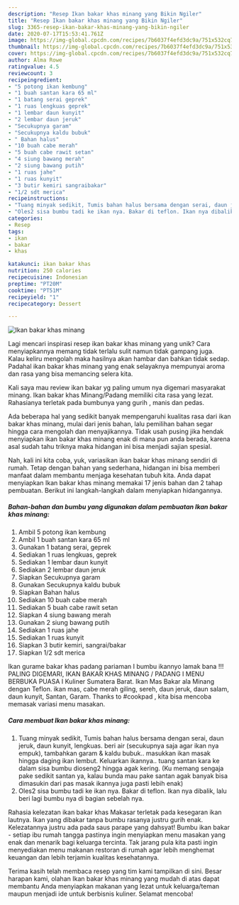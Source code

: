 ```yaml
---
description: "Resep Ikan bakar khas minang yang Bikin Ngiler"
title: "Resep Ikan bakar khas minang yang Bikin Ngiler"
slug: 3365-resep-ikan-bakar-khas-minang-yang-bikin-ngiler
date: 2020-07-17T15:53:41.761Z
image: https://img-global.cpcdn.com/recipes/7b6037f4efd3dc9a/751x532cq70/ikan-bakar-khas-minang-foto-resep-utama.jpg
thumbnail: https://img-global.cpcdn.com/recipes/7b6037f4efd3dc9a/751x532cq70/ikan-bakar-khas-minang-foto-resep-utama.jpg
cover: https://img-global.cpcdn.com/recipes/7b6037f4efd3dc9a/751x532cq70/ikan-bakar-khas-minang-foto-resep-utama.jpg
author: Alma Rowe
ratingvalue: 4.5
reviewcount: 3
recipeingredient:
- "5 potong ikan kembung"
- "1 buah santan kara 65 ml"
- "1 batang serai geprek"
- "1 ruas lengkuas geprek"
- "1 lembar daun kunyit"
- "2 lembar daun jeruk"
- "Secukupnya garam"
- "Secukupnya kaldu bubuk"
- " Bahan halus"
- "10 buah cabe merah"
- "5 buah cabe rawit setan"
- "4 siung bawang merah"
- "2 siung bawang putih"
- "1 ruas jahe"
- "1 ruas kunyit"
- "3 butir kemiri sangraibakar"
- "1/2 sdt merica"
recipeinstructions:
- "Tuang minyak sedikit, Tumis bahan halus bersama dengan serai, daun jeruk, daun kunyit, lengkuas. beri air (secukupnya saja agar ikan nya empuk), tambahkan garam &amp; kaldu bubuk.. masukkan ikan masak hingga daging ikan lembut. Keluarkan ikannya.. tuang santan kara ke dalam sisa bumbu dioseng2 hingga agak kering. (Ku memang sengaja pake sedikit santan ya, kalau bunda mau pake santan agak banyak bisa dimasukin dari pas masak ikannya juga pasti lebih enak)"
- "Oles2 sisa bumbu tadi ke ikan nya. Bakar di teflon. Ikan nya dibalik, lalu beri lagi bumbu nya di bagian sebelah nya."
categories:
- Resep
tags:
- ikan
- bakar
- khas

katakunci: ikan bakar khas 
nutrition: 250 calories
recipecuisine: Indonesian
preptime: "PT20M"
cooktime: "PT51M"
recipeyield: "1"
recipecategory: Dessert

---
```



![Ikan bakar khas minang](https://img-global.cpcdn.com/recipes/7b6037f4efd3dc9a/751x532cq70/ikan-bakar-khas-minang-foto-resep-utama.jpg)

Lagi mencari inspirasi resep ikan bakar khas minang yang unik? Cara menyiapkannya memang tidak terlalu sulit namun tidak gampang juga. Kalau keliru mengolah maka hasilnya akan hambar dan bahkan tidak sedap. Padahal ikan bakar khas minang yang enak selayaknya mempunyai aroma dan rasa yang bisa memancing selera kita.

Kali saya mau review ikan bakar yg paling umum nya digemari masyarakat minang. Ikan bakar khas Minang/Padang memiliki cita rasa yang lezat. Rahasianya terletak pada bumbunya yang gurih , manis dan pedas.

Ada beberapa hal yang sedikit banyak mempengaruhi kualitas rasa dari ikan bakar khas minang, mulai dari jenis bahan, lalu pemilihan bahan segar hingga cara mengolah dan menyajikannya. Tidak usah pusing jika hendak menyiapkan ikan bakar khas minang enak di mana pun anda berada, karena asal sudah tahu triknya maka hidangan ini bisa menjadi sajian spesial.


Nah, kali ini kita coba, yuk, variasikan ikan bakar khas minang sendiri di rumah. Tetap dengan bahan yang sederhana, hidangan ini bisa memberi manfaat dalam membantu menjaga kesehatan tubuh kita. Anda dapat menyiapkan Ikan bakar khas minang memakai 17 jenis bahan dan 2 tahap pembuatan. Berikut ini langkah-langkah dalam menyiapkan hidangannya.

<!--inarticleads1-->

##### Bahan-bahan dan bumbu yang digunakan dalam pembuatan Ikan bakar khas minang:

1. Ambil 5 potong ikan kembung
1. Ambil 1 buah santan kara 65 ml
1. Gunakan 1 batang serai, geprek
1. Sediakan 1 ruas lengkuas, geprek
1. Sediakan 1 lembar daun kunyit
1. Sediakan 2 lembar daun jeruk
1. Siapkan Secukupnya garam
1. Gunakan Secukupnya kaldu bubuk
1. Siapkan  Bahan halus
1. Sediakan 10 buah cabe merah
1. Sediakan 5 buah cabe rawit setan
1. Siapkan 4 siung bawang merah
1. Gunakan 2 siung bawang putih
1. Sediakan 1 ruas jahe
1. Sediakan 1 ruas kunyit
1. Siapkan 3 butir kemiri, sangrai/bakar
1. Siapkan 1/2 sdt merica


Ikan gurame bakar khas padang pariaman I bumbu ikannyo lamak bana !!! PALING DIGEMARI, IKAN BAKAR KHAS MINANG / PADANG I MENU BERBUKA PUASA I Kuliner Sumatera Barat. Ikan Mas Bakar ala Minang dengan Teflon. ikan mas, cabe merah giling, sereh, daun jeruk, daun salam, daun kunyit, Santan, Garam. Thanks to #cookpad , kita bisa mencoba memasak variasi menu masakan. 

<!--inarticleads2-->

##### Cara membuat Ikan bakar khas minang:

1. Tuang minyak sedikit, Tumis bahan halus bersama dengan serai, daun jeruk, daun kunyit, lengkuas. beri air (secukupnya saja agar ikan nya empuk), tambahkan garam &amp; kaldu bubuk.. masukkan ikan masak hingga daging ikan lembut. Keluarkan ikannya.. tuang santan kara ke dalam sisa bumbu dioseng2 hingga agak kering. (Ku memang sengaja pake sedikit santan ya, kalau bunda mau pake santan agak banyak bisa dimasukin dari pas masak ikannya juga pasti lebih enak)
1. Oles2 sisa bumbu tadi ke ikan nya. Bakar di teflon. Ikan nya dibalik, lalu beri lagi bumbu nya di bagian sebelah nya.


Rahasia kelezatan ikan bakar khas Makasar terletak pada kesegaran ikan lautnya. Ikan yang dibakar tanpa bumbu rasanya justru gurih enak. Kelezatannya justru ada pada saus parape yang dahsyat! Bumbu ikan bakar - setiap ibu rumah tangga pastinya ingin menyiapkan menu masakan yang enak dan menarik bagi keluarga tercinta. Tak jarang pula kita pasti ingin menyediakan menu makanan restoran di rumah agar lebih menghemat keuangan dan lebih terjamin kualitas kesehatannya. 

Terima kasih telah membaca resep yang tim kami tampilkan di sini. Besar harapan kami, olahan Ikan bakar khas minang yang mudah di atas dapat membantu Anda menyiapkan makanan yang lezat untuk keluarga/teman maupun menjadi ide untuk berbisnis kuliner. Selamat mencoba!
